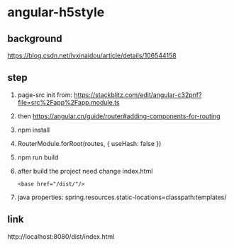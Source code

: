 # angular-h5style

## background

https://blog.csdn.net/lvxinaidou/article/details/106544158



## step

1. page-src init from: https://stackblitz.com/edit/angular-c32pnf?file=src%2Fapp%2Fapp.module.ts

2. then https://angular.cn/guide/router#adding-components-for-routing

3. npm install

4. RouterModule.forRoot(routes, { useHash: false })

5. npm run build

6. after build the project need change index.html 

   ```
   <base href="/dist/"/>
   ```

7. java properties: spring.resources.static-locations=classpath:templates/



## link

http://localhost:8080/dist/index.html

